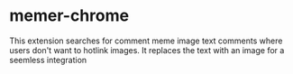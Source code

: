 memer-chrome
============

This extension searches for comment meme image text comments where users don't want to hotlink images.
It replaces the text with an image for a seemless integration
